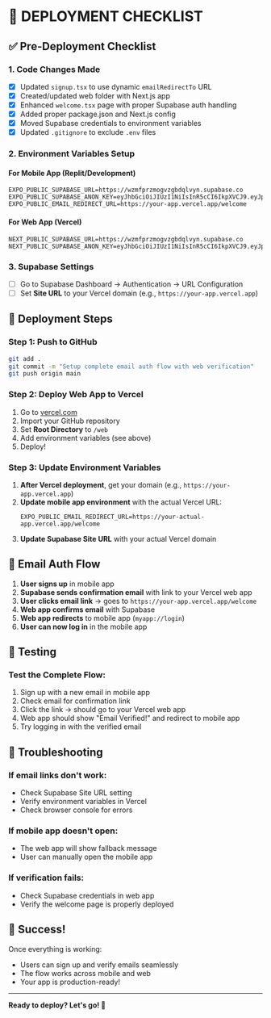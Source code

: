 # 🚀 DEPLOYMENT CHECKLIST

## ✅ Pre-Deployment Checklist

### 1. **Code Changes Made**
- [x] Updated `signup.tsx` to use dynamic `emailRedirectTo` URL
- [x] Created/updated web folder with Next.js app
- [x] Enhanced `welcome.tsx` page with proper Supabase auth handling
- [x] Added proper package.json and Next.js config
- [x] Moved Supabase credentials to environment variables
- [x] Updated `.gitignore` to exclude `.env` files

### 2. **Environment Variables Setup**

#### **For Mobile App (Replit/Development)**
```
EXPO_PUBLIC_SUPABASE_URL=https://wzmfprzmogvzgbdqlvyn.supabase.co
EXPO_PUBLIC_SUPABASE_ANON_KEY=eyJhbGciOiJIUzI1NiIsInR5cCI6IkpXVCJ9.eyJpc3MiOiJzdXBhYmFzZSIsInJlZiI6Ind6bWZwcnptb2d2emdiZHFsdnluIiwicm9sZSI6ImFub24iLCJpYXQiOjE3NTI0NDE1MjksImV4cCI6MjA2ODAxNzUyOX0.eNvKT5zEoxksFIiy2Y4iS03MEsArq74dVDfQT0W7MkA
EXPO_PUBLIC_EMAIL_REDIRECT_URL=https://your-app.vercel.app/welcome
```

#### **For Web App (Vercel)**
```
NEXT_PUBLIC_SUPABASE_URL=https://wzmfprzmogvzgbdqlvyn.supabase.co
NEXT_PUBLIC_SUPABASE_ANON_KEY=eyJhbGciOiJIUzI1NiIsInR5cCI6IkpXVCJ9.eyJpc3MiOiJzdXBhYmFzZSIsInJlZiI6Ind6bWZwcnptb2d2emdiZHFsdnluIiwicm9sZSI6ImFub24iLCJpYXQiOjE3NTI0NDE1MjksImV4cCI6MjA2ODAxNzUyOX0.eNvKT5zEoxksFIiy2Y4iS03MEsArq74dVDfQT0W7MkA
```

### 3. **Supabase Settings**
- [ ] Go to Supabase Dashboard → Authentication → URL Configuration
- [ ] Set **Site URL** to your Vercel domain (e.g., `https://your-app.vercel.app`)

## 🚀 Deployment Steps

### **Step 1: Push to GitHub**
```bash
git add .
git commit -m "Setup complete email auth flow with web verification"
git push origin main
```

### **Step 2: Deploy Web App to Vercel**
1. Go to [vercel.com](https://vercel.com)
2. Import your GitHub repository
3. Set **Root Directory** to `/web`
4. Add environment variables (see above)
5. Deploy!

### **Step 3: Update Environment Variables**
1. **After Vercel deployment**, get your domain (e.g., `https://your-app.vercel.app`)
2. **Update mobile app environment** with the actual Vercel URL:
   ```
   EXPO_PUBLIC_EMAIL_REDIRECT_URL=https://your-actual-app.vercel.app/welcome
   ```
3. **Update Supabase Site URL** with your actual Vercel domain

## 🔄 Email Auth Flow

1. **User signs up** in mobile app
2. **Supabase sends confirmation email** with link to your Vercel web app
3. **User clicks email link** → goes to `https://your-app.vercel.app/welcome`
4. **Web app confirms email** with Supabase
5. **Web app redirects** to mobile app (`myapp://login`)
6. **User can now log in** in the mobile app

## 🧪 Testing

### **Test the Complete Flow:**
1. Sign up with a new email in mobile app
2. Check email for confirmation link
3. Click the link → should go to your Vercel web app
4. Web app should show "Email Verified!" and redirect to mobile app
5. Try logging in with the verified email

## 🐛 Troubleshooting

### **If email links don't work:**
- Check Supabase Site URL setting
- Verify environment variables in Vercel
- Check browser console for errors

### **If mobile app doesn't open:**
- The web app will show fallback message
- User can manually open the mobile app

### **If verification fails:**
- Check Supabase credentials in web app
- Verify the welcome page is properly deployed

## 🎉 Success!

Once everything is working:
- Users can sign up and verify emails seamlessly
- The flow works across mobile and web
- Your app is production-ready!

---

**Ready to deploy? Let's go! 🚀** 